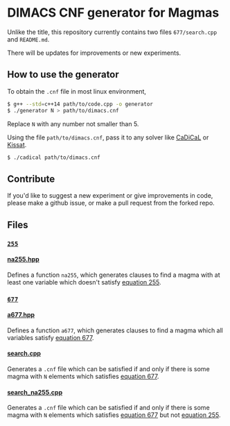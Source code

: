 # DIMACS CNF generator for Magmas

Unlike the title, this repository currently contains two files `677/search.cpp` and `README.md`.

There will be updates for improvements or new experiments.

## How to use the generator

To obtain the `.cnf` file in most linux environment,

```sh
$ g++ --std=c++14 path/to/code.cpp -o generator
$ ./generator N > path/to/dimacs.cnf
```

Replace `N` with any number not smaller than 5.

Using the file `path/to/dimacs.cnf`, pass it to any solver like [CaDiCaL](https://github.com/arminbiere/cadical)
or [Kissat](https://github.com/arminbiere/kissat).

```sh
$ ./cadical path/to/dimacs.cnf
```

## Contribute

If you'd like to suggest a new experiment or give improvements in code, please make a github issue, or make a pull request from the forked repo.

## Files

### [`255`](./255)

#### [na255.hpp](./255/na255.hpp)

Defines a function `na255`, which generates clauses to find a magma with at least one variable which doesn't satisfy [equation 255](https://teorth.github.io/equational_theories/implications/?255&finite).

### [`677`](./677)

#### [a677.hpp](677/a677.hpp)

Defines a function `a677`, which generates clauses to find a magma which all variables satisfy [equation 677](https://teorth.github.io/equational_theories/implications/?677&finite).

#### [search.cpp](./677/search.cpp)

Generates a `.cnf` file which can be satisfied if and only if there is some magma with `N` elements which satisfies [equation 677](https://teorth.github.io/equational_theories/implications/?677&finite).

#### [search_na255.cpp](677/search_na255.cpp)
Generates a `.cnf` file which can be satisfied if and only if there is some magma with `N` elements which satisfies  [equation 677](https://teorth.github.io/equational_theories/implications/?677&finite) but not [equation 255](https://teorth.github.io/equational_theories/implications/?255&finite).